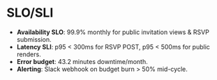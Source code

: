 # SLO/SLI
- **Availability SLO**: 99.9% monthly for public invitation views & RSVP submission.
- **Latency SLI**: p95 < 300ms for RSVP POST, p95 < 500ms for public renders.
- **Error budget**: 43.2 minutes downtime/month.
- **Alerting**: Slack webhook on budget burn > 50% mid-cycle.
